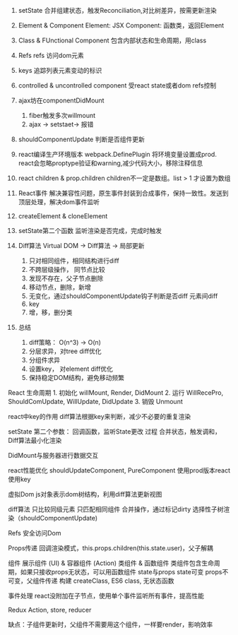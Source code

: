 1. setState
合并组建状态，触发Reconciliation,对比树差异，按需更新渲染

2. Element & Component
Element: JSX
Component: 函数类，返回Element

3. Class & FUnctional Component
包含内部状态和生命周期，用class

4. Refs
refs 访问dom元素

5. keys
追踪列表元素变动的标识

6. controlled & uncontrolled component
受react state或者dom refs控制

7. ajax坊在componentDidMount
    1. fiber触发多次willmount
    2. ajax -> setstaet-> 报错

8. shouldComponentUpdate
判断是否组件更新

9. react编译生产环境版本
webpack.DefinePlugin 将环境变量设置成prod.
react会忽略proptype验证和warning,减少代码大小，移除注释信息

10. react children & prop.children
children不一定是数组。list > 1 才设置为数组

11. React事件
解决兼容性问题，原生事件封装到合成事件，保持一致性。发送到顶层处理，解决dom事件监听

12. createElement & cloneElement

13. setState第二个函数
监听渲染是否完成，完成时触发

14. Diff算法
Virtual DOM -> Diff算法 -> 局部更新
    1. 只对相同组件，相同结构进行diff
    1. 不跨层级操作， 同节点比较
    2. 发现不存在，父子节点删除
    3. 移动节点，删除，新增
    4. 无变化，通过shouldComponentUpdate钩子判断是否diff
元素间diff
    1. key
    2. 增，移，删分类

15. 总结
    1. diff策略： O(n^3) -> O(n)
    2. 分层求异，对tree diff优化
    3. 分组件求异
    4. 设置key， 对element diff优化
    5. 保持稳定DOM结构，避免移动频繁


React 生命周期
	1. 初始化
	willMount, Render, DidMount
	2. 运行
	WillRecePro, ShouldComUpdate, WillUpdate, DidUpdate
	3. 销毁
	Unmount

react中key的作用
	diff算法根据key来判断，减少不必要的重复渲染
	
setState
	第二个参数：
		回调函数，监听State更改
	过程
		合并状态，触发调和，Diff算法最小化渲染

DidMount与服务器进行数据交互

react性能优化
	shouldUpdateComponent, PureComponent
	使用prod版本react
	使用key
	
虚拟Dom
	js对象表示dom树结构，利用diff算法更新视图
	
diff算法
	只比较同级元素
	只匹配相同组件
	合并操作，通过标记dirty
	选择性子树渲染（shouldComponentUpdate)

Refs
	安全访问Dom

Props传递
	回调渲染模式，this.props.children(this.state.user)，父子解耦
	
组件
	展示组件 (UI) & 容器组件 (Action)
	类组件 & 函数组件
		类组件包含生命周期，如果只接收props无状态，可以用函数组件
	state与props
		state可变
		props不可变，父组件传递
	构建
		createClass, ES6 class, 无状态函数
	
事件处理
	react没附加在子节点，使用单个事件监听所有事件，提高性能
	
Redux
	Action, store, reducer

缺点：子组件更新时，父组件不需要用这个组件，一样要render，影响效率